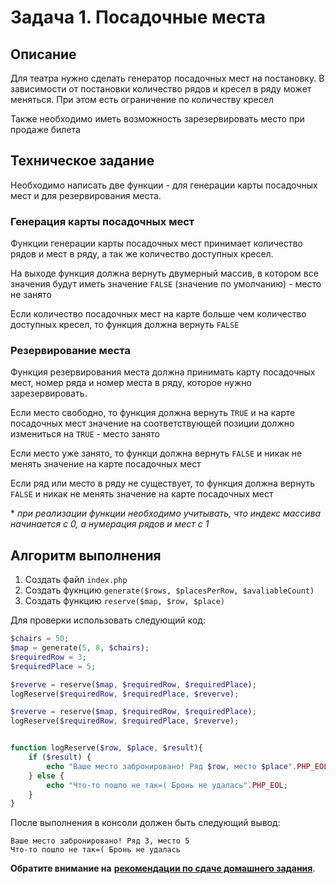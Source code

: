 # Задача 1. Посадочные места

## Описание

Для театра нужно сделать генератор посадочных мест на постановку. В зависимости от постановки количество рядов и кресел в ряду может меняться. При этом есть ограничение по количеству кресел

Также необходимо иметь возможность зарезервировать место при продаже билета

## Техническое задание

Необходимо написать две функции - для генерации карты посадочных мест и для резервирования места.

### Генерация карты посадочных мест

Функции генерации карты посадочных мест принимает количество рядов и мест в ряду, а так же количество доступных кресел.

На выходе функция должна вернуть двумерный массив, в котором все значения будут иметь значение `FALSE` (значение по умолчанию) - место не занято

Если количество посадочных мест на карте больше чем количество доступных кресел, то функция должна вернуть `FALSE`

### Резервирование места

Функция резервирования места должна принимать карту посадочных мест, номер ряда и номер места в ряду, которое нужно зарезервировать.

Если место свободно, то функция должна вернуть `TRUE` и на карте посадочных мест значение на соответствующей позиции должно измениться на `TRUE` - место занято

Если место уже занято, то функци должна вернуть `FALSE` и никак не менять значение на карте посадочных мест

Если ряд или место в ряду не существует, то функция должна вернуть `FALSE` и никак не менять значение на карте посадочных мест

\* *при реализации функции необходимо учитывать, что индекс массива начинается с 0, а нумерация рядов и мест с 1*

## Алгоритм выполнения

1. Создать файл `index.php`
2. Создать фукнцию `generate($rows, $placesPerRow, $avaliableCount)`
3. Создать функцию `reserve($map, $row, $place)`

Для проверки использовать следующий код:

```php
$chairs = 50;
$map = generate(5, 8, $chairs);
$requiredRow = 3;
$requiredPlace = 5;

$reverve = reserve($map, $requiredRow, $requiredPlace);
logReserve($requiredRow, $requiredPlace, $reverve);

$reverve = reserve($map, $requiredRow, $requiredPlace);
logReserve($requiredRow, $requiredPlace, $reverve);


function logReserve($row, $place, $result){
    if ($result) {
        echo "Ваше место забронировано! Ряд $row, место $place".PHP_EOL;
    } else {
        echo "Что-то пошло не так=( Бронь не удалась".PHP_EOL;
    }
}
```

После выполнения в консоли должен быть следующий вывод:
```
Ваше место забронировано! Ряд 3, место 5
Что-то пошло не так=( Бронь не удалась
```



**Обратите внимание на** [**рекомендации по сдаче домашнего задания**](https://github.com/netology-code/bphp-homeworks/blob/master/0-sharing/homework/README.md).
